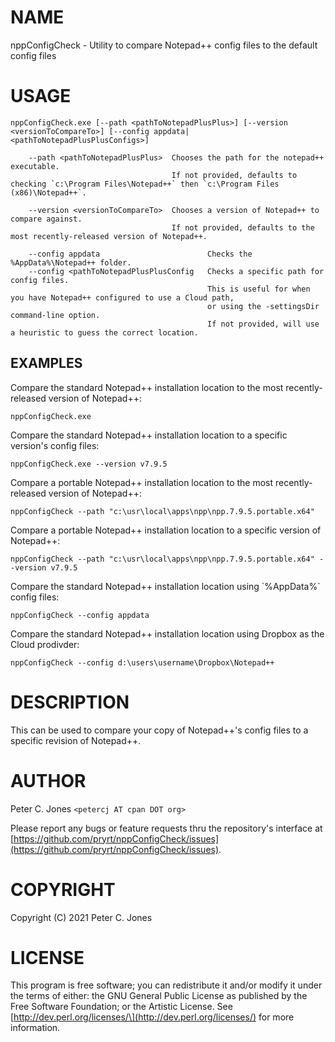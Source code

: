 # NAME

nppConfigCheck - Utility to compare Notepad++ config files to the default config files

# USAGE

    nppConfigCheck.exe [--path <pathToNotepadPlusPlus>] [--version <versionToCompareTo>] [--config appdata|<pathToNotepadPlusPlusConfigs>]

        --path <pathToNotepadPlusPlus>  Chooses the path for the notepad++ executable.
                                        If not provided, defaults to checking `c:\Program Files\Notepad++` then `c:\Program Files (x86)\Notepad++`.

        --version <versionToCompareTo>  Chooses a version of Notepad++ to compare against.
                                        If not provided, defaults to the most recently-released version of Notepad++.

        --config appdata                        Checks the %AppData%\Notepad++ folder.
        --config <pathToNotepadPlusPlusConfig   Checks a specific path for config files.
                                                This is useful for when you have Notepad++ configured to use a Cloud path,
                                                or using the -settingsDir command-line option.
                                                If not provided, will use a heuristic to guess the correct location.

## EXAMPLES

Compare the standard Notepad++ installation location to the most recently-released version of Notepad++:

    nppConfigCheck.exe

Compare the standard Notepad++ installation location to a specific version's config files:

    nppConfigCheck.exe --version v7.9.5

Compare a portable Notepad++ installation location to the most recently-released version of Notepad++:

    nppConfigCheck --path "c:\usr\local\apps\npp\npp.7.9.5.portable.x64"

Compare a portable Notepad++ installation location to a specific version of Notepad++:

    nppConfigCheck --path "c:\usr\local\apps\npp\npp.7.9.5.portable.x64" --version v7.9.5

Compare the standard Notepad++ installation location using \`%AppData%\` config files:

    nppConfigCheck --config appdata

Compare the standard Notepad++ installation location using Dropbox as the Cloud prodivder:

    nppConfigCheck --config d:\users\username\Dropbox\Notepad++

# DESCRIPTION

This can be used to compare your copy of Notepad++'s config files to a specific revision of Notepad++.

# AUTHOR

Peter C. Jones `<petercj AT cpan DOT org>`

Please report any bugs or feature requests
thru the repository's interface at [https://github.com/pryrt/nppConfigCheck/issues](https://github.com/pryrt/nppConfigCheck/issues).

<div>
    <!--
    <a href="https://metacpan.org/pod/Win32::Mechanize::NotepadPlusPlus"><img src="https://img.shields.io/cpan/v/Win32-Mechanize-NotepadPlusPlus.svg?colorB=00CC00" alt="" title="metacpan"></a>
    <a href="http://matrix.cpantesters.org/?dist=Win32-Mechanize-NotepadPlusPlus"><img src="http://cpants.cpanauthors.org/dist/Win32-Mechanize-NotepadPlusPlus.png" alt="" title="cpan testers"></a>
    <a href="https://github.com/pryrt/Win32-Mechanize-NotepadPlusPlus/releases"><img src="https://img.shields.io/github/release/pryrt/Win32-Mechanize-NotepadPlusPlus.svg" alt="" title="github release"></a>
    <a href="https://github.com/pryrt/Win32-Mechanize-NotepadPlusPlus/issues"><img src="https://img.shields.io/github/issues/pryrt/Win32-Mechanize-NotepadPlusPlus.svg" alt="" title="issues"></a>
    <a href="https://ci.appveyor.com/project/pryrt/win32-mechanize-notepadplusplus"><img src="https://ci.appveyor.com/api/projects/status/6gv0lnwj1t6yaykp/branch/master?svg=true" alt="" title="test coverage"></a>
    -->
</div>

# COPYRIGHT

Copyright (C) 2021 Peter C. Jones

# LICENSE

This program is free software; you can redistribute it and/or modify it
under the terms of either: the GNU General Public License as published
by the Free Software Foundation; or the Artistic License.
See \[http://dev.perl.org/licenses/\](http://dev.perl.org/licenses/) for more information.
